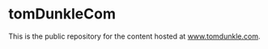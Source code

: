 tomDunkleCom
==============

This is the public repository for the content hosted at www.tomdunkle.com.

